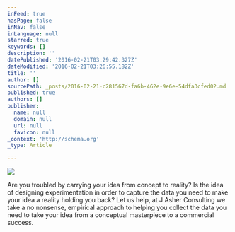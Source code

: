 ```yaml
---
inFeed: true
hasPage: false
inNav: false
inLanguage: null
starred: true
keywords: []
description: ''
datePublished: '2016-02-21T03:29:42.327Z'
dateModified: '2016-02-21T03:26:55.182Z'
title: ''
author: []
sourcePath: _posts/2016-02-21-c281567d-fa6b-462e-9e6e-54dfa3cfed02.md
published: true
authors: []
publisher:
  name: null
  domain: null
  url: null
  favicon: null
_context: 'http://schema.org'
_type: Article

---
```

![](https://the-grid-user-content.s3-us-west-2.amazonaws.com/86a6448c-0bf1-495e-a68c-cc35a5acaf10.jpg)

Are you troubled by carrying your idea from concept to reality? Is the idea of designing experimentation in order to capture the data you need to make your idea a reality holding you back? Let us help, at J Asher Consulting we take a no nonsense, empirical approach to helping you collect the data you need to take your idea from a conceptual masterpiece to a commercial success.